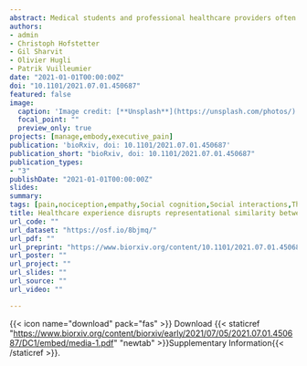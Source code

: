 ```yaml
---
abstract: Medical students and professional healthcare providers often underestimate patients’ pain, an effect associated with decreased neural response of the anterior insula to pain information. However, the functional significance of these neural modulations is still debated. We recruited university medical students and emergency caregivers to test the role of healthcare experience on the behavioral/neural reactivity to other’s pain, emotions, and beliefs. We confirmed that healthcare experience decreased the sensitivity to others’ suffering, as measured by subjective ratings and insular response. This effect was independent from stimulus modality (pictures, texts), but specific for pain, as it did not generalize to emotions or beliefs. Critically, multivariate pattern analysis revealed that healthcare experience impacted specifically a component of the neural representation of others’ pain shared with that of first-hand nociception. This suggests a reduced likelihood of appraising others’ sufferance as one’s own, and might offer a mechanistic explanation for pain underestimation in clinical settings.
authors:
- admin
- Christoph Hofstetter
- Gil Sharvit
- Olivier Hugli
- Patrik Vuilleumier
date: "2021-01-01T00:00:00Z"
doi: "10.1101/2021.07.01.450687"
featured: false
image: 
  caption: 'Image credit: [**Unsplash**](https://unsplash.com/photos/)'
  focal_point: ""
  preview_only: true
projects: [manage,embody,executive_pain]
publication: 'bioRxiv, doi: 10.1101/2021.07.01.450687'
publication_short: "bioRxiv, doi: 10.1101/2021.07.01.450687"
publication_types:
- "3"
publishDate: "2021-01-01T00:00:00Z"
slides: 
summary:
tags: [pain,nociception,empathy,Social cognition,Social interactions,Theory of Mind,Mentalizing,Perspective taking,Affective Theory of Mind,Handedness task,fMRI,neuroimaging,MVPA,Representation Similarity,Whole-Brain Signatures,Insula,Cingulate Cortex]
title: Healthcare experience disrupts representational similarity between one’s and others’ pain in anterior insula
url_code: ""
url_dataset: "https://osf.io/8bjmq/"
url_pdf: ""
url_preprint: "https://www.biorxiv.org/content/10.1101/2021.07.01.450687"
url_poster: ""
url_project: ""
url_slides: ""
url_source: ""
url_video: ""

---
```


{{< icon name="download" pack="fas" >}} Download {{< staticref "https://www.biorxiv.org/content/biorxiv/early/2021/07/05/2021.07.01.450687/DC1/embed/media-1.pdf" "newtab" >}}Supplementary Information{{< /staticref >}}.